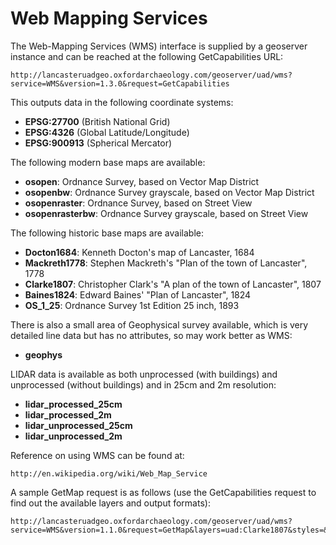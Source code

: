 # Web Mapping Services

The Web-Mapping Services (WMS) interface is supplied by a geoserver instance and can be reached at the following GetCapabilities URL:

    http://lancasteruadgeo.oxfordarchaeology.com/geoserver/uad/wms?service=WMS&version=1.3.0&request=GetCapabilities

This outputs data in the following coordinate systems:

* **EPSG:27700** (British National Grid)
* **EPSG:4326** (Global Latitude/Longitude)
* **EPSG:900913** (Spherical Mercator)

The following modern base maps are available:

* **osopen**: Ordnance Survey, based on Vector Map District
* **osopenbw**: Ordnance Survey grayscale, based on Vector Map District
* **osopenraster**: Ordnance Survey, based on Street View
* **osopenrasterbw**: Ordnance Survey grayscale, based on Street View

The following historic base maps are available:

* **Docton1684**: Kenneth Docton's map of Lancaster, 1684
* **Mackreth1778**: Stephen Mackreth's "Plan of the town of Lancaster", 1778
* **Clarke1807**: Christopher Clark's "A plan of the town of Lancaster", 1807
* **Baines1824**: Edward Baines' "Plan of Lancaster", 1824
* **OS_1_25**: Ordnance Survey 1st Edition 25 inch, 1893

There is also a small area of Geophysical survey available, which is very detailed line data but has no attributes, so may work better as WMS:

* **geophys**

LIDAR data is available as both unprocessed (with buildings) and unprocessed (without buildings) and in 25cm and 2m resolution:
* **lidar_processed_25cm**
* **lidar_processed_2m**
* **lidar_unprocessed_25cm**
* **lidar_unprocessed_2m**

Reference on using WMS can be found at:

    http://en.wikipedia.org/wiki/Web_Map_Service

A sample GetMap request is as follows (use the GetCapabilities request to find out the available layers and output formats):

    http://lancasteruadgeo.oxfordarchaeology.com/geoserver/uad/wms?service=WMS&version=1.1.0&request=GetMap&layers=uad:Clarke1807&styles=&bbox=347195.2852705703,460963.365584321,348158.27652011556,462471.0608549123&width=327&height=512&srs=EPSG:27700&format=image%2Fjpeg

